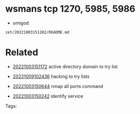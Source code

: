 # wsmans tcp 1270, 5985, 5986
- omigod

` zet/20221003151202/README.md `

# Related

- [20221003151172](/zet/20221003151172/README.md) active directory domain to try list

- [20221009102436](/zet/20221009102436/README.md) hacking to try lists
- [20221003150644](/zet/20221003150644/README.md) nmap all ports command
- [20221003150242](/zet/20221003150242/README.md) identify service

Tags:

    
